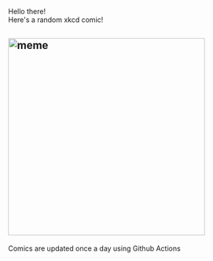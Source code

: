 Hello there! <br>Here's a random xkcd comic!<br>
## <img src="https://imgs.xkcd.com/comics/making_rules.png" alt="meme" width="400"/><br>
Comics are updated once a day using Github Actions